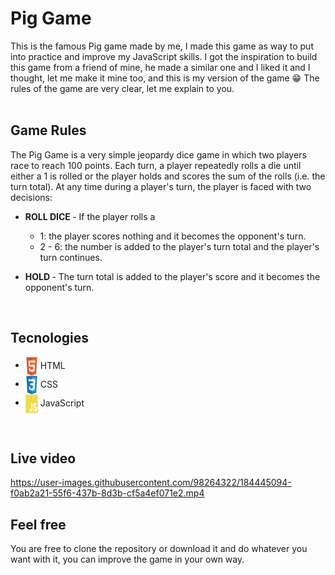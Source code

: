 # Pig Game

This is the famous Pig game made by me, I made this game as way to put into practice and improve my JavaScript skills. I got the inspiration to build this game from a friend of mine, he made a similar one and I liked it and I thought, let me make it mine too, and this is my version of the game 😁
The rules of the game are very clear, let me explain to you.
<br>
<br>

## Game Rules

The Pig Game is a very simple jeopardy dice game in which two players race to reach 100 points. Each turn, a player repeatedly rolls a die until either a 1 is rolled or the player holds and scores the sum of the rolls (i.e. the turn total). At any time during a player's turn, the player is faced with two decisions:


- <b> ROLL DICE  </b>  -  If the player rolls a <br>
   - 1: the player scores nothing and it becomes the opponent's turn.
   - 2 - 6: the number is added to the player's turn total and the player's turn continues.
   
- <b> HOLD </b> - The turn total is added to the player's score and it becomes the opponent's turn. 
<br>

## Tecnologies

- <img align="center" alt="Enoque-HTML" height="30" width="20" src="https://raw.githubusercontent.com/devicons/devicon/master/icons/html5/html5-original.svg"> HTML <br>
- <img align="center" alt="Enoque-CSS" height="30" width="20" src="https://raw.githubusercontent.com/devicons/devicon/master/icons/css3/css3-original.svg"> CSS <br>
- <img align="center" alt="Enoque-Js" height="30" width="20" src="https://raw.githubusercontent.com/devicons/devicon/master/icons/javascript/javascript-plain.svg"> JavaScript

<br>

## Live video


https://user-images.githubusercontent.com/98264322/184445094-f0ab2a21-55f6-437b-8d3b-cf5a4ef071e2.mp4


<h2> Feel free </h2>
You are free to clone the repository or download it and do whatever you want with it, you can improve the game in your own way.

